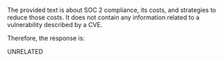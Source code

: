 The provided text is about SOC 2 compliance, its costs, and strategies to reduce those costs. It does not contain any information related to a vulnerability described by a CVE.

Therefore, the response is:

UNRELATED